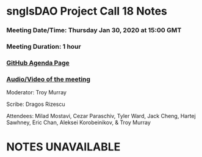 # snglsDAO Project Call 18 Notes

### Meeting Date/Time: Thursday Jan 30, 2020 at 15:00 GMT
### Meeting Duration: 1 hour
### [GitHub Agenda Page](https://github.com/SingularDTV/snglsdao-pm/issues/19)
### [Audio/Video of the meeting](https://x.breaker.io/?type=series&id=a2f603dc22a1be4fa8d4ef9ce455360bf3ab8ce772526e35fef79175fa1dfadf&season=1ce1e2eede2395de6351df4d9e6db8069a198e127a178d3ea684e4eafc2f4a4c&episode=586a611d41e204ff4a9eb3d4f0a1accd128b7491887f4ce05b15df891f0d5888)

Moderator: Troy Murray

Scribe: Dragos Rizescu

Attendees: Milad Mostavi, Cezar Paraschiv, Tyler Ward, Jack Cheng, Hartej Sawhney, Eric Chan, Aleksei Korobeinikov, & Troy Murray

# NOTES UNAVAILABLE


